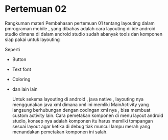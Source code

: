 # Pertemuan 02

Rangkuman materi 
	Pembahasan pertemuan 01 tentang layouting dalam pmrograman mobile , yang dibahas adalah cara layouting di ide
android studio dimana di dalam android studio sudah abanyak tools dan komponen siap pakai untuk layouting

Seperti
- Button 
- Text font
- Coloring
- dan lain lain

	Untuk sekema layouting di android , java native , layouting nya menggunakan java xml dimana xml ini memliki 
MainActivity yang langsung berhubungan dengan codingan xml nya , bisa membuat custom activity lain.
	Cara pemetakan komponen di menu layout android studio, konsep nya adalah komponen itu harus memilki tompangan
sesuai layout agar ketika di debug tiak muncul lampu merah yang menandakan pemetakan komponen ini salah.